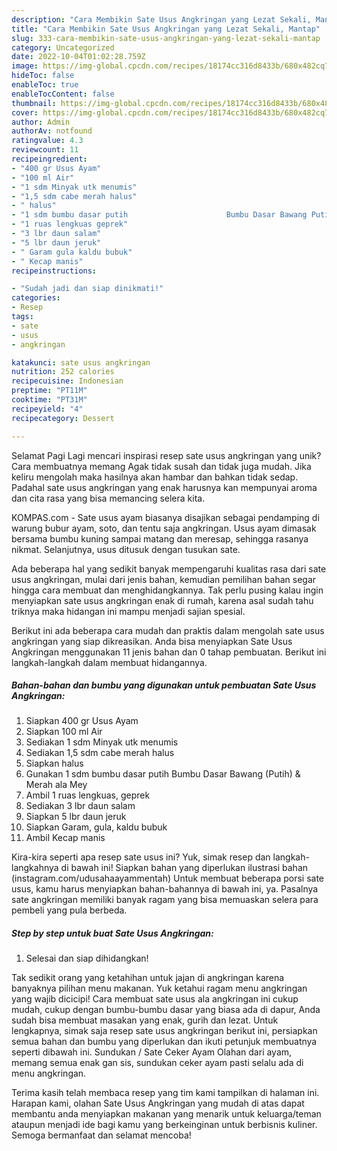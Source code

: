 ```yaml
---
description: "Cara Membikin Sate Usus Angkringan yang Lezat Sekali, Mantap"
title: "Cara Membikin Sate Usus Angkringan yang Lezat Sekali, Mantap"
slug: 333-cara-membikin-sate-usus-angkringan-yang-lezat-sekali-mantap
category: Uncategorized
date: 2022-10-04T01:02:28.759Z
image: https://img-global.cpcdn.com/recipes/18174cc316d8433b/680x482cq70/sate-usus-angkringan-foto-resep-utama.jpg
hideToc: false
enableToc: true
enableTocContent: false
thumbnail: https://img-global.cpcdn.com/recipes/18174cc316d8433b/680x482cq70/sate-usus-angkringan-foto-resep-utama.jpg
cover: https://img-global.cpcdn.com/recipes/18174cc316d8433b/680x482cq70/sate-usus-angkringan-foto-resep-utama.jpg
author: Admin
authorAv: notfound
ratingvalue: 4.3
reviewcount: 11
recipeingredient:
- "400 gr Usus Ayam"
- "100 ml Air"
- "1 sdm Minyak utk menumis"
- "1,5 sdm cabe merah halus"
- " halus"
- "1 sdm bumbu dasar putih                      Bumbu Dasar Bawang Putih  Merah ala Mey"
- "1 ruas lengkuas geprek"
- "3 lbr daun salam"
- "5 lbr daun jeruk"
- " Garam gula kaldu bubuk"
- " Kecap manis"
recipeinstructions:

- "Sudah jadi dan siap dinikmati!"
categories:
- Resep
tags:
- sate
- usus
- angkringan

katakunci: sate usus angkringan 
nutrition: 252 calories
recipecuisine: Indonesian
preptime: "PT11M"
cooktime: "PT31M"
recipeyield: "4"
recipecategory: Dessert

---
```



Selamat Pagi Lagi mencari inspirasi resep sate usus angkringan yang unik? Cara membuatnya memang Agak tidak susah dan tidak juga mudah. Jika keliru mengolah maka hasilnya akan hambar dan bahkan tidak sedap. Padahal sate usus angkringan yang enak harusnya kan mempunyai aroma dan cita rasa yang bisa memancing selera kita.


KOMPAS.com - Sate usus ayam biasanya disajikan sebagai pendamping di warung bubur ayam, soto, dan tentu saja angkringan. Usus ayam dimasak bersama bumbu kuning sampai matang dan meresap, sehingga rasanya nikmat. Selanjutnya, usus ditusuk dengan tusukan sate.

Ada beberapa hal yang sedikit banyak mempengaruhi kualitas rasa dari sate usus angkringan, mulai dari jenis bahan, kemudian pemilihan bahan segar hingga cara membuat dan menghidangkannya. Tak perlu pusing kalau ingin menyiapkan sate usus angkringan enak di rumah, karena asal sudah tahu triknya maka hidangan ini mampu menjadi sajian spesial.


Berikut ini ada beberapa cara mudah dan praktis dalam mengolah sate usus angkringan yang siap dikreasikan. Anda bisa menyiapkan Sate Usus Angkringan menggunakan 11 jenis bahan dan 0 tahap pembuatan. Berikut ini langkah-langkah dalam membuat hidangannya.

<!--inarticleads1-->

##### Bahan-bahan dan bumbu yang digunakan untuk pembuatan Sate Usus Angkringan:

1. Siapkan 400 gr Usus Ayam
1. Siapkan 100 ml Air
1. Sediakan 1 sdm Minyak utk menumis
1. Sediakan 1,5 sdm cabe merah halus
1. Siapkan  halus
1. Gunakan 1 sdm bumbu dasar putih                      Bumbu Dasar Bawang (Putih) &amp; Merah ala Mey
1. Ambil 1 ruas lengkuas, geprek
1. Sediakan 3 lbr daun salam
1. Siapkan 5 lbr daun jeruk
1. Siapkan  Garam, gula, kaldu bubuk
1. Ambil  Kecap manis


Kira-kira seperti apa resep sate usus ini? Yuk, simak resep dan langkah-langkahnya di bawah ini! Siapkan bahan yang diperlukan ilustrasi bahan (instagram.com/udusahaayammentah) Untuk membuat beberapa porsi sate usus, kamu harus menyiapkan bahan-bahannya di bawah ini, ya. Pasalnya sate angkringan memiliki banyak ragam yang bisa memuaskan selera para pembeli yang pula berbeda. 

<!--inarticleads2-->

##### Step by step untuk buat Sate Usus Angkringan:


1. Selesai dan siap dihidangkan!

Tak sedikit orang yang ketahihan untuk jajan di angkringan karena banyaknya pilihan menu makanan. Yuk ketahui ragam menu angkringan yang wajib dicicipi! Cara membuat sate usus ala angkringan ini cukup mudah, cukup dengan bumbu-bumbu dasar yang biasa ada di dapur, Anda sudah bisa membuat masakan yang enak, gurih dan lezat. Untuk lengkapnya, simak saja resep sate usus angkringan berikut ini, persiapkan semua bahan dan bumbu yang diperlukan dan ikuti petunjuk membuatnya seperti dibawah ini. Sundukan / Sate Ceker Ayam Olahan dari ayam, memang semua enak gan sis, sundukan ceker ayam pasti selalu ada di menu angkringan. 

Terima kasih telah membaca resep yang tim kami tampilkan di halaman ini. Harapan kami, olahan Sate Usus Angkringan yang mudah di atas dapat membantu anda menyiapkan makanan yang menarik untuk keluarga/teman ataupun menjadi ide bagi kamu yang berkeinginan untuk berbisnis kuliner. Semoga bermanfaat dan selamat mencoba!
